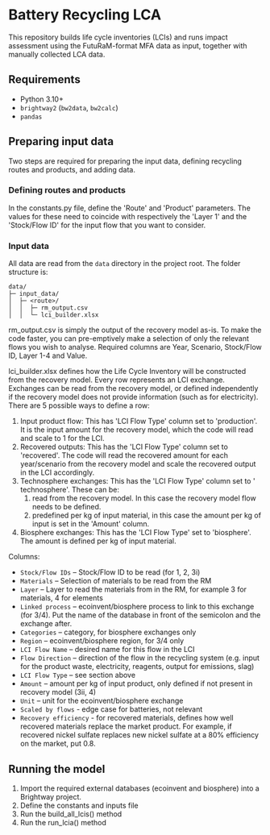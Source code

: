 # Battery Recycling LCA

This repository builds life cycle inventories (LCIs) and runs impact assessment using the FutuRaM-format MFA data as input, together with manually collected LCA data.

## Requirements

- Python 3.10+
- `brightway2` (`bw2data`, `bw2calc`)
- `pandas`

## Preparing input data

Two steps are required for preparing the input data, defining recycling routes and products, and adding data.

### Defining routes and products

In the constants.py file, define the 'Route' and 'Product' parameters. The values for these need to coincide with respectively the 'Layer 1' and the 'Stock/Flow ID' for the input flow that you want to consider.

### Input data
All data are read from the `data` directory in the project root. The folder structure is:

```
data/
├─ input_data/
│  ├─ <route>/
│  │  ├─ rm_output.csv
│  │  └─ lci_builder.xlsx
```

rm_output.csv is simply the output of the recovery model as-is. To make the code faster, you can pre-emptively make a selection of only the relevant flows you wish to analyse. Required columns are Year, Scenario, Stock/Flow ID, Layer 1-4 and Value.

lci_builder.xlsx defines how the Life Cycle Inventory will be constructed from the recovery model. Every row represents an LCI exchange. Exchanges can be read from the recovery model, or defined independently if the recovery model does not provide information (such as for electricity). There are 5 possible ways to define a row:
1. Input product flow: This has 'LCI Flow Type' column set to 'production'. It is the input amount for the recovery model, which the code will read and scale to 1 for the LCI.
2. Recovered outputs: This has the 'LCI Flow Type'  column set to 'recovered'. The code will read the recovered amount for each year/scenario from the recovery model and scale the recovered output in the LCI accordingly.
3. Technosphere exchanges: This has the 'LCI Flow Type' column set to ' technosphere'. These can be:
   1. read from the recovery model. In this case the recovery model flow needs to be defined.
   2. predefined per kg of input material, in this case the amount per kg of input is set in the 'Amount' column. 
4. Biosphere exchanges: This has the 'LCI Flow Type' set to 'biosphere'. The amount is defined per kg of input material.

Columns:
- `Stock/Flow IDs` – Stock/Flow ID to be read (for 1, 2, 3i)
- `Materials` – Selection of materials to be read from the RM
- `Layer` – Layer to read the materials from in the RM, for example 3 for materials, 4 for elements
- `Linked process` – ecoinvent/biosphere process to link to this exchange (for 3/4). Put the name of the database in front of the semicolon and the exchange after.
- `Categories` – category, for biosphere exchanges only
- `Region` – ecoinvent/biosphere region, for 3/4 only 
- `LCI Flow Name` – desired name for this flow in the LCI
- `Flow Direction` – direction of the flow in the recycling system (e.g. input for the product waste, electricity, reagents, output for emissions, slag)
- `LCI Flow Type` – see section above
- `Amount` – amount per kg of input product, only defined if not present in recovery model (3ii, 4)
- `Unit` – unit for the ecoinvent/biosphere exchange
- `Scaled by flows` - edge case for batteries, not relevant
- `Recovery efficiency` - for recovered materials, defines how well recovered materials replace the market product. For example, if recovered nickel sulfate replaces new nickel sulfate at a 80% efficiency on the market, put 0.8.

## Running the model

1. Import the required external databases (ecoinvent and biosphere) into a Brightway project.
2. Define the constants and inputs file
3. Run the build_all_lcis() method
4. Run the run_lcia() method